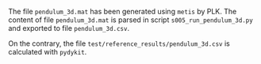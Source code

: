 The file `pendulum_3d.mat` has been generated using `metis` by PLK.
The content of file `pendulum_3d.mat`
is parsed in script `s005_run_pendulum_3d.py`
and exported to file `pendulum_3d.csv`.

On the contrary, the file `test/reference_results/pendulum_3d.csv` is calculated with `pydykit`.
